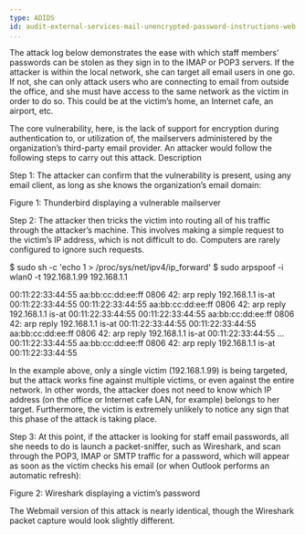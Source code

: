 ```yaml
---
type: ADIDS
id: audit-external-services-mail-unencrypted-password-instructions-web
...
```


The attack log below demonstrates the ease with which <SafetagSubject> staff members’ passwords can be stolen as they sign in to the IMAP or POP3 servers. If the attacker is within the local network, she can target all email users in one go. If not, she can only attack users who are connecting to email from outside the office, and she must have access to the same network as the victim in order to do so. This could be at the victim’s home, an Internet cafe, an airport, etc.

The core vulnerability, here, is the lack of support for encryption during authentication to, or utilization of, the mailservers administered by the organization’s third-party email provider. An attacker would follow the following steps to carry out this attack.
Description

Step 1: The attacker can confirm that the vulnerability is present, using any email client, as long as she knows the organization’s email domain:

<Thunderbird screenshot>

Figure 1: Thunderbird displaying a vulnerable mailserver

Step 2: The attacker then tricks the victim into routing all of his traffic through the attacker’s machine. This involves making a simple request to the victim’s IP address, which is not difficult to do. Computers are rarely configured to ignore such requests.

$ sudo sh -c 'echo 1 > /proc/sys/net/ipv4/ip_forward'
$ sudo arpspoof -i wlan0 -t 192.168.1.99 192.168.1.1

00:11:22:33:44:55 aa:bb:cc:dd:ee:ff 0806 42: arp reply 192.168.1.1 is-at 00:11:22:33:44:55
00:11:22:33:44:55 aa:bb:cc:dd:ee:ff 0806 42: arp reply 192.168.1.1 is-at 00:11:22:33:44:55
00:11:22:33:44:55 aa:bb:cc:dd:ee:ff 0806 42: arp reply 192.168.1.1 is-at 00:11:22:33:44:55
00:11:22:33:44:55 aa:bb:cc:dd:ee:ff 0806 42: arp reply 192.168.1.1 is-at 00:11:22:33:44:55
...
00:11:22:33:44:55 aa:bb:cc:dd:ee:ff 0806 42: arp reply 192.168.1.1 is-at 00:11:22:33:44:55

In the example above, only a single victim (192.168.1.99) is being targeted, but the attack works fine against multiple victims, or even against the entire network. In other words, the attacker does not need to know which IP address (on the office or Internet cafe LAN, for example) belongs to her target. Furthermore, the victim is extremely unlikely to notice any sign that this phase of the attack is taking place.

Step 3: At this point, if the attacker is looking for staff email passwords, all she needs to do is launch a packet-sniffer, such as Wireshark, and scan through the POP3, IMAP or SMTP traffic for a password, which will appear as soon as the victim checks his email (or when Outlook performs an automatic refresh):

<wireshark screenshot>

Figure 2: Wireshark displaying a victim’s password

The Webmail version of this attack is nearly identical, though the Wireshark packet capture would look slightly different.
